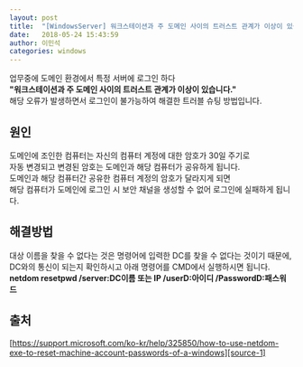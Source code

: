 ```yaml
---
layout: post
title:  "[WindowsServer] 워크스테이션과 주 도메인 사이의 트러스트 관계가 이상이 있습니다."
date:   2018-05-24 15:43:59
author: 이민석
categories: windows
---
```


업무중에 도메인 환경에서 특정 서버에 로그인 하다  
**"워크스테이션과 주 도메인 사이의 트러스트 관계가 이상이 있습니다."**  
해당 오류가 발생하면서 로그인이 불가능하여 해결한 트러블 슈팅 방법입니다.  
  
## 원인
도메인에 조인한 컴퓨터는 자신의 컴퓨터 계정에 대한 암호가 30일 주기로  
자동 변경되고 변경된 암호는 도메인과 해당 컴퓨터가 공유하게 됩니다.  
도메인과 해당 컴퓨터간 공유한 컴퓨터 계정의 암호가 달라지게 되면  
해당 컴퓨터가 도메인에 로그인 시 보안 채널을 생성할 수 없어 로그인에 실패하게 됩니다.
  
## 해결방법
대상 이름을 찾을 수 없다는 것은 명령어에 입력한 DC를 찾을 수 없다는 것이기 때문에,  
DC와의 통신이 되는지 확인하시고 아래 명령어를 CMD에서 실행하시면 됩니다.  
**netdom resetpwd /server:DC이름 또는 IP /userD:아이디 /PasswordD:패스워드**
  
## 출처
[https://support.microsoft.com/ko-kr/help/325850/how-to-use-netdom-exe-to-reset-machine-account-passwords-of-a-windows][source-1]

[source-1]:   https://support.microsoft.com/ko-kr/help/325850/how-to-use-netdom-exe-to-reset-machine-account-passwords-of-a-windows